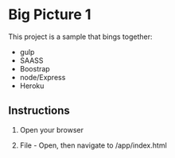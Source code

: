# Big Picture 1

This project is a sample that bings together:

* gulp
* SAASS
* Boostrap
* node/Express
* Heroku

## Instructions

1. Open your browser

2. File - Open, then navigate to /app/index.html

